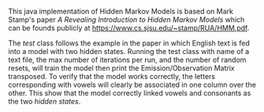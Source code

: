 This java implementation of Hidden Markov Models is based on Mark Stamp's paper *A Revealing Introduction to Hidden Markov Models* which can be founds publicly at https://www.cs.sjsu.edu/~stamp/RUA/HMM.pdf. 

The *test* class follows the example in the paper in which English text is fed into a model with two hidden states. Running the test class with name of a text file, the max number of iterations per run, and the number of random resets, will train the model then print the Emission/Observation Matrix transposed. To verify that the model works correctly, the letters corresponding with vowels will clearly be associated in one column over the other. This show that the model correctly linked vowels and consonants as the two *hidden states*. 